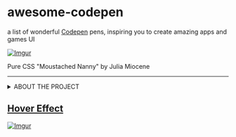 # awesome-codepen
a list of wonderful [Codepen](https://codepen.io/) pens, inspiring you to create amazing apps and games UI

[![Imgur](https://i.imgur.com/ZJ5H7cS.gif)](https://codepen.io/miocene/full/mjLPVp)
<!-- Julia Miocene == Pure CSS "Moustached Nanny" -->

Pure CSS "Moustached Nanny" by Julia Miocene

---
<details><summary>ABOUT THE PROJECT</summary>
<p>

This is my first project related to UI/UX design where I select attractive, useful or just inspirational (in my opinion!) UI / UX solutions, and publish them on GitHub

Discord server for suggestions, questions or just chatting on a UI / UX topic:
[awesome-ui-ux](https://discord.gg/dzPYzut)

Please note:
the authorship of the pens may not be verified properly.
If you find an error related to authorship of a pen, please report it to the project Discord channel, or create a GitHub issue.

</p>
</details>

## [Hover Effect](sections/hover-effect.md)
[![Imgur](https://i.imgur.com/Mc0xYVH.gif)](https://codepen.io/ainalem/full/PoPWzWa)
<!-- Mikael Ainalem == Submit Button -->

